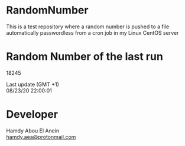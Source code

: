 # RandomNumber    
This is a test repository where a random number is pushed to a file automatically passwordless from a cron job in my Linux CentOS server    
# Random Number of the last run   
18245
      
Last update (GMT +1)    
08/23/20 22:00:01
# Developer    
Hamdy Abou El Anein   
hamdy.aea@protonmail.com
